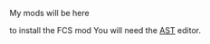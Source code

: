 My mods will be here

to install the FCS mod You will need the [AST]([url](https://www.footballidiot.com/forum/viewtopic.php?t=22357)) editor.

